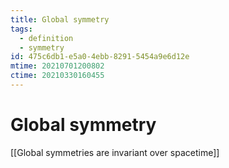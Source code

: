 ```yaml
---
title: Global symmetry
tags:
  - definition
  - symmetry
id: 475c6db1-e5a0-4ebb-8291-5454a9e6d12e
mtime: 20210701200802
ctime: 20210330160455
---
```


# Global symmetry

[[Global symmetries are invariant over spacetime]]
